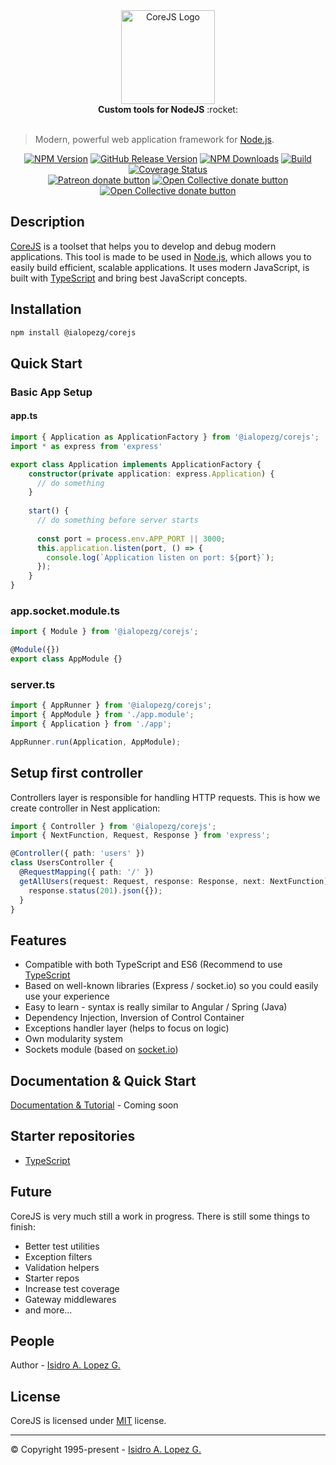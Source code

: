 <div style="text-align:center">
  <img height="150" src="https://ialopezg.com/packages/corejs/corejs-logo.png" alt="CoreJS Logo" />
</div>

<div align="center">
  <strong>Custom tools for NodeJS</strong> :rocket:
</div>
<br />

>  Modern, powerful web application framework for [Node.js](http://nodejs.org).
> 
<div align="center">

[![NPM Version][npm-image]][npm-url]
[![GitHub Release Version][github-release-image]][github-release]
[![NPM Downloads][downloads-image]][npm-url]
[![Build][travis-image]][travis-url]
[![Coverage Status][coveralls-image]][coveralls-url]
<br class="badge-separator" />
<span class="badge-patreon"><a href="https://patreon.com/ialopezg" title="Donate to this project using Patreon"><img src="https://img.shields.io/badge/patreon-donate-yellow.svg" alt="Patreon donate button" /></a></span>
<span class="badge-opencollective"><a href="https://opencollective.com/ialopezg" title="Donate to this project using Open Collective"><img src="https://img.shields.io/badge/open%20collective-donate-yellow.svg" alt="Open Collective donate button" /></a></span>
<span class="badge-paypal"><a href="https://www.paypal.me/isidrolopezg" title="Donate to this project using Open Collective"><img src="https://img.shields.io/badge/paypal-donate-yellow.svg" alt="Open Collective donate button" /></a></span>

</div>

## Description

[CoreJS](https://github.com/ialopezg/corejs) is a toolset that helps you to develop and debug modern applications. This tool is made to be used in [Node.js](https://nodejs.org), which allows you to easily build efficient, scalable applications. It uses modern JavaScript, is built with [TypeScript](https://typescriptlang.org) and bring best JavaScript concepts.

## Installation

  ```bash
  npm install @ialopezg/corejs
  ```


## Quick Start

### Basic App Setup

#### app.ts

```ts
import { Application as ApplicationFactory } from '@ialopezg/corejs';
import * as express from 'express'

export class Application implements ApplicationFactory {
    constructor(private application: express.Application) {
      // do something
    }
  
    start() {
      // do something before server starts
      
      const port = process.env.APP_PORT || 3000;
      this.application.listen(port, () => {
        console.log(`Application listen on port: ${port}`);
      });
    }
}
```

### app.socket.module.ts

```ts
import { Module } from '@ialopezg/corejs';

@Module({})
export class AppModule {}
```

### server.ts

```ts
import { AppRunner } from '@ialopezg/corejs';
import { AppModule } from './app.module';
import { Application } from './app';

AppRunner.run(Application, AppModule);
```

## Setup first controller

Controllers layer is responsible for handling HTTP requests. This is how we create controller in Nest application:

```ts
import { Controller } from '@ialopezg/corejs';
import { NextFunction, Request, Response } from 'express';

@Controller({ path: 'users' })
class UsersController {
  @RequestMapping({ path: '/' })
  getAllUsers(request: Request, response: Response, next: NextFunction) {
    response.status(201).json({});
  }
}
```

## Features

- Compatible with both TypeScript and ES6 (Recommend to use [TypeScript](https://www.typescriptlang.org/)
- Based on well-known libraries (Express / socket.io) so you could easily use your experience
- Easy to learn - syntax is really similar to Angular / Spring (Java)
- Dependency Injection, Inversion of Control Container
- Exceptions handler layer (helps to focus on logic)
- Own modularity system
- Sockets module (based on [socket.io](https://github.com/socketio/socket.io))

## Documentation & Quick Start

[Documentation & Tutorial](#) - Coming soon

## Starter repositories

- [TypeScript](https://github.com/ialopezg/corejs-typescript-starter)

## Future

CoreJS is very much still a work in progress. There is still some things to finish:

- Better test utilities
- Exception filters
- Validation helpers
- Starter repos
- Increase test coverage
- Gateway middlewares
- and more...

## People

Author - [Isidro A. Lopez G.](https://github.com/ialopezg)

## License

CoreJS is licensed under [MIT](LICENSE) license.

---

&copy; Copyright 1995-present - [Isidro A. Lopez G.](https://ialopezg.com/)

[npm-image]: https://img.shields.io/npm/v/@ialopezg/corejs.svg
[npm-url]: https://npmjs.org/package/@ialopezg/corejs
[github-release]: https://github.com/ialopezg/corejs/releases
[github-release-image]: https://img.shields.io/github/v/release/ialopezg/corejs.svg?logo=github
[codecov-url]: https://codecov.io/gh/ialopezg/corejs/branch/main
[codecov-image]: https://codecov.io/gh/ialopezg/corejs/branch/main/graph/badge.svg
[downloads-image]: https://img.shields.io/npm/dm/@ialopezg/corejs.svg
[downloads-url]: https://npmcharts.com/compare/@ialopezg/corejs?minimal=true
[travis-url]: https://app.travis-ci.com/ialopezg/corejs.svg?branch=main
[travis-image]: https://app.travis-ci.com/ialopezg/corejs.svg?branch=main
[coveralls-image]: https://coveralls.io/repos/github/ialopezg/corejs/badge.svg?branch=main
[coveralls-url]: https://coveralls.io/github/ialopezg/corejs?branch=main
[contributors]: https://img.shields.io/badge/all_contributors-1-orange.svg?style=flat-square
[contributors-link]: #people

